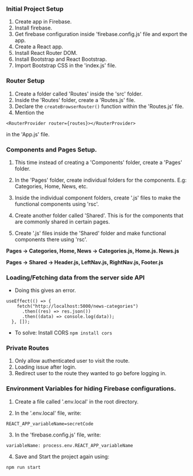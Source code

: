 ### Initial Project Setup

1. Create app in Firebase.
2. Install firebase.
3. Get firebase configuration inside 'firebase.config.js' file and export the app.
4. Create a React app.
5. Install React Router DOM.
6. Install Bootstrap and React Bootstrap.
7. Import Bootstrap CSS in the 'index.js' file.


### Router Setup

1. Create a folder called 'Routes' inside the 'src' folder.
2. Inside the 'Routes' folder, create a 'Routes.js' file.
3. Declare the ```createBrowserRouter()``` function within the 'Routes.js' file.
4. Mention the 
```
<RouterProvider router={routes}></RouterProvider>
```
in the 'App.js' file.

### Components and Pages Setup.

1. This time instead of creating a 'Components' folder, create a 'Pages' folder.

2. In the 'Pages' folder, create individual folders for the components. E.g: Categories, Home, News, etc.

3. Inside the individual component folders, create '.js' files to make the functional components using 'rsc'.

4. Create another folder called 'Shared'. This is for the components that are commonly shared in certain pages.

5. Create '.js' files inside the 'Shared' folder and make functional components there using 'rsc'.

**Pages -> Categories, Home, News -> Categories.js, Home.js. News.js**

**Pages -> Shared -> Header.js, LeftNav.js, RightNav.js, Footer.js**

### Loading/Fetching data from the server side API
- Doing this gives an error.

```
useEffect(() => {
    fetch("http://localhost:5000/news-categories")
      .then((res) => res.json())
      .then((data) => console.log(data));
  }, []);
```

- To solve: Install CORS
``` npm install cors ```

### Private Routes

1. Only allow authenticated user to visit the route.
2. Loading issue after login.
3. Redirect user to the route they wanted to go before logging in.

### Environment Variables for hiding Firebase configurations.

1. Create a file called '.env.local' in the root directory.

2. In the '.env.local' file, write:
```
REACT_APP_variableName=secretCode
```

3. In the 'firebase.config.js' file, write:

```
variableName: process.env.REACT_APP_variableName
```

4. Save and Start the project again using: 

```
npm run start
```